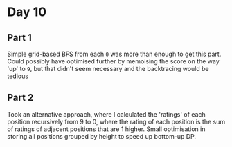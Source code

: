 # Day 10

## Part 1

Simple grid-based BFS from each `0` was more than enough to get this part. Could possibly have optimised further by memoising the score on the way 'up' to `9`, but that didn't seem necessary and the backtracing would be tedious

## Part 2

Took an alternative approach, where I calculated the 'ratings' of each position recursively from 9 to 0, where the rating of each position is the sum of ratings of adjacent positions that are 1 higher.
Small optimisation in storing all positions grouped by height to speed up bottom-up DP.

